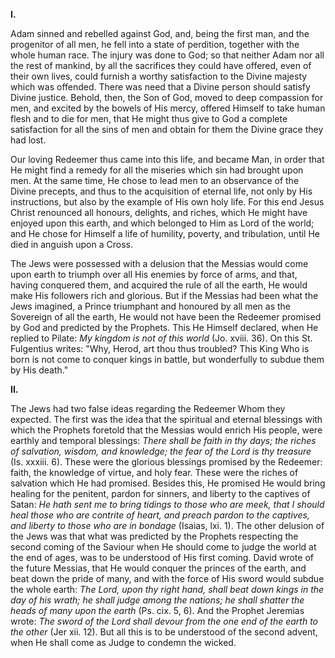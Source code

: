 
**I\.**

Adam sinned and rebelled against God, and, being the first man, and the progenitor of all men, he fell into a state of perdition, together with the whole human race. The injury was done to God; so that neither Adam nor all the rest of mankind, by all the sacrifices they could have offered, even of their own lives, could furnish a worthy satisfaction to the Divine majesty which was offended. There was need that a Divine person should satisfy Divine justice. Behold, then, the Son of God, moved to deep compassion for men, and excited by the bowels of His mercy, offered Himself to take human flesh and to die for men, that He might thus give to God a complete satisfaction for all the sins of men and obtain for them the Divine grace they had lost.

Our loving Redeemer thus came into this life, and became Man, in order that He might find a remedy for all the miseries which sin had brought upon men. At the same time, He chose to lead men to an observance of the Divine precepts, and thus to the acquisition of eternal life, not only by His instructions, but also by the example of His own holy life. For this end Jesus Christ renounced all honours, delights, and riches, which He might have enjoyed upon this earth, and which belonged to Him as Lord of the world; and He chose for Himself a life of humility, poverty, and tribulation, until He died in anguish upon a Cross.

The Jews were possessed with a delusion that the Messias would come upon earth to triumph over all His enemies by force of arms, and that, having conquered them, and acquired the rule of all the earth, He would make His followers rich and glorious. But if the Messias had been what the Jews imagined, a Prince triumphant and honoured by all men as the Sovereign of all the earth, He would not have been the Redeemer promised by God and predicted by the Prophets. This He Himself declared, when He replied to Pilate: *My kingdom is not of this world* (Jo. xviii. 36). On this St. Fulgentius writes: \"Why, Herod, art thou thus troubled? This King Who is born is not come to conquer kings in battle, but wonderfully to subdue them by His death.\"

**II\.**

The Jews had two false ideas regarding the Redeemer Whom they expected. The first was the idea that the spiritual and eternal blessings with which the Prophets foretold that the Messias would enrich His people, were earthly and temporal blessings: *There shall be faith in thy days; the riches of salvation, wisdom, and knowledge; the fear of the Lord is thy treasure* (Is. xxxiii. 6). These were the glorious blessings promised by the Redeemer: faith, the knowledge of virtue, and holy fear. These were the riches of salvation which He had promised. Besides this, He promised He would bring healing for the penitent, pardon for sinners, and liberty to the captives of Satan: *He hath sent me to bring tidings to those who are meek, that I should heal those who are contrite of heart, and preach pardon to the captives, and liberty to those who are in bondage* (Isaias, lxi. 1). The other delusion of the Jews was that what was predicted by the Prophets respecting the second coming of the Saviour when He should come to judge the world at the end of ages, was to be understood of His first coming. David wrote of the future Messias, that He would conquer the princes of the earth, and beat down the pride of many, and with the force of His sword would subdue the whole earth: *The Lord, upon thy right hand, shall beat down kings in the day of his wrath; he shall judge among the nations; he shall shatter the heads of many upon the earth* (Ps. cix. 5, 6). And the Prophet Jeremias wrote: *The sword of the Lord shall devour from the one end of the earth to the other* (Jer xii. 12). But all this is to be understood of the second advent, when He shall come as Judge to condemn the wicked.

